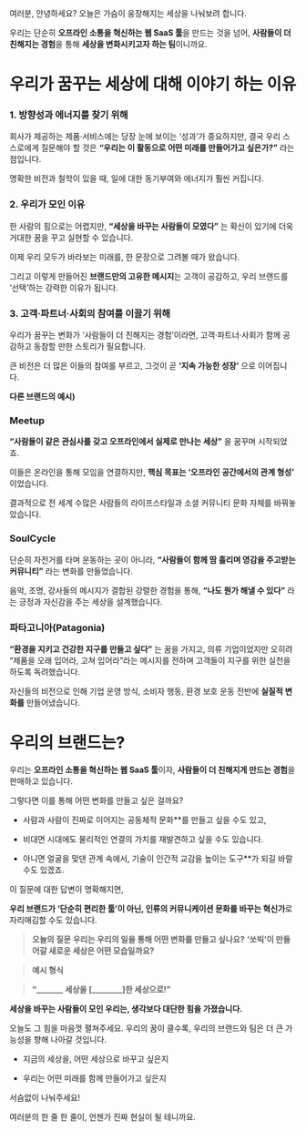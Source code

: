 여러분, 안녕하세요?
오늘은 가슴이 웅장해지는 세상을 나눠보려 합니다.


우리는 단순히 **오프라인 소통을 혁신하는 웹 SaaS 툴**을 만드는 것을 넘어, **사람들이 더 친해지는 경험**을 통해 **세상을 변화시키고자 하는 팀**이니까요.




# 우리가 꿈꾸는 세상에 대해 이야기 하는 이유

  


### 1. 방향성과 에너지를 찾기 위해

  
회사가 제공하는 제품·서비스에는 당장 눈에 보이는 ‘성과’가 중요하지만, 결국 우리 스스로에게 질문해야 할 것은 **“우리는 이 활동으로 어떤 미래를 만들어가고 싶은가?”** 라는 점입니다.


명확한 비전과 철학이 있을 때, 일에 대한 동기부여와 에너지가 훨씬 커집니다.

  



### 2. 우리가 모인 이유

  

한 사람의 힘으로는 어렵지만, **“세상을 바꾸는 사람들이 모였다”** 는 확신이 있기에 더욱 거대한 꿈을 꾸고 실현할 수 있습니다.

이제 우리 모두가 바라보는 미래를, 한 문장으로 그려볼 때가 왔습니다.

그리고 이렇게 만들어진 **브랜드만의 고유한 메시지**는 고객이 공감하고, 우리 브랜드를 ‘선택’하는 강력한 이유가 됩니다.



### 3. 고객·파트너·사회의 참여를 이끌기 위해

  

우리가 꿈꾸는 변화가 ‘사람들이 더 친해지는 경험’이라면, 고객·파트너·사회가 함께 공감하고 동참할 만한 스토리가 필요합니다.

큰 비전은 더 많은 이들의 참여를 부르고, 그것이 곧 **‘지속 가능한 성장’** 으로 이어집니다.




**다른 브랜드의 예시)**

### Meetup
**“사람들이 같은 관심사를 갖고 오프라인에서 실제로 만나는 세상”** 을 꿈꾸며 시작되었죠.

이들은 온라인을 통해 모임을 연결하지만, **핵심 목표는 ‘오프라인 공간에서의 관계 형성’** 이었습니다.

결과적으로 전 세계 수많은 사람들의 라이프스타일과 소셜 커뮤니티 문화 자체를 바꿔놓았습니다.


### SoulCycle
단순히 자전거를 타며 운동하는 곳이 아니라, **“사람들이 함께 땀 흘리며 영감을 주고받는 커뮤니티”** 라는 변화를 만들었습니다.

음악, 조명, 강사들의 메시지가 결합된 강렬한 경험을 통해, **“나도 뭔가 해낼 수 있다”** 라는 긍정과 자신감을 주는 세상을 설계했습니다.


### 파타고니아(Patagonia)

**“환경을 지키고 건강한 지구를 만들고 싶다”** 는 꿈을 가지고, 의류 기업이었지만 오히려 “제품을 오래 입어라, 고쳐 입어라”라는 메시지를 전하며 고객들이 지구를 위한 실천을 하도록 독려했습니다.

자신들의 비전으로 인해 기업 운영 방식, 소비자 행동, 환경 보호 운동 전반에 **실질적 변화를** 만들어냈습니다.





# 우리의 브랜드는?

  

우리는 **오프라인 소통을 혁신하는 웹 SaaS 툴**이자, **사람들이 더 친해지게 만드는 경험**을 판매하고 있습니다.

그렇다면 이를 통해 어떤 변화를 만들고 싶은 걸까요?


- 사람과 사람이 진짜로 이어지는 공동체적 문화**를 만들고 싶을 수도 있고,

- 비대면 시대에도 물리적인 연결의 가치를 재발견하고 싶을 수도 있습니다.

- 아니면 얼굴을 맞댄 관계 속에서, 기술이 인간적 교감을 높이는 도구**가 되길 바랄 수도 있겠죠.

  



이 질문에 대한 답변이 명확해지면,

**우리 브랜드가 ‘단순히 편리한 툴’이 아닌, 인류의 커뮤니케이션 문화를 바꾸는 혁신가**로 자리매김할 수도 있습니다.






>**오늘의 질문**
**우리는 우리의 일을 통해 어떤 변화를 만들고 싶나요?**
**‘쏘빅’이 만들어갈 새로운 세상은 어떤 모습일까요?**

>

>**예시 형식**

>**“_______ 세상을   [________]한 세상으로!”**
>
>




**세상을 바꾸는 사람들이 모인 우리는,
생각보다 대단한 힘을 가졌습니다.**


오늘도 그 힘을 마음껏 펼쳐주세요.
우리의 꿈이 클수록, 우리의 브랜드와 팀은 더 큰 가능성을 향해 나아갈 것입니다.

  


- 지금의 세상을, 어떤 세상으로 바꾸고 싶은지

- 우리는 어떤 미래를 함께 만들어가고 싶은지

  



서슴없이 나눠주세요!

여러분의 한 줄 한 줄이,
언젠가 진짜 현실이 될 테니까요.


